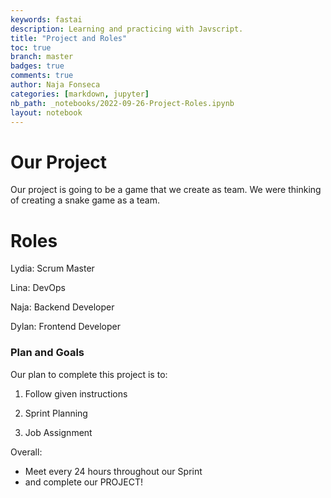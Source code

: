 ```yaml
---
keywords: fastai
description: Learning and practicing with Javscript.
title: "Project and Roles"
toc: true
branch: master
badges: true
comments: true
author: Naja Fonseca
categories: [markdown, jupyter]
nb_path: _notebooks/2022-09-26-Project-Roles.ipynb
layout: notebook
---
```


<!--
#################################################
### THIS FILE WAS AUTOGENERATED! DO NOT EDIT! ###
#################################################
# file to edit: _notebooks/2022-09-26-Project-Roles.ipynb
-->

<div class="container" id="notebook-container">
        
<div class="cell border-box-sizing text_cell rendered"><div class="inner_cell">
<div class="text_cell_render border-box-sizing rendered_html">
<h1 id="Our-Project">Our Project<a class="anchor-link" href="#Our-Project"> </a></h1><p>Our project is going to be a game that we create as team. We were thinking of creating a snake game as a team.</p>
<h1 id="Roles">Roles<a class="anchor-link" href="#Roles"> </a></h1><p>Lydia: Scrum Master</p>
<p>Lina: DevOps</p>
<p>Naja: Backend Developer</p>
<p>Dylan: Frontend Developer</p>
<h3 id="Plan-and-Goals">Plan and Goals<a class="anchor-link" href="#Plan-and-Goals"> </a></h3><p>Our plan to complete this project is to:</p>
<ol>
<li><p>Follow given instructions</p>
</li>
<li><p>Sprint Planning</p>
</li>
<li><p>Job Assignment</p>
</li>
</ol>
<p>Overall:</p>
<ul>
<li>Meet every 24 hours throughout our Sprint</li>
<li>and complete our PROJECT!</li>
</ul>

</div>
</div>
</div>
</div>
 

